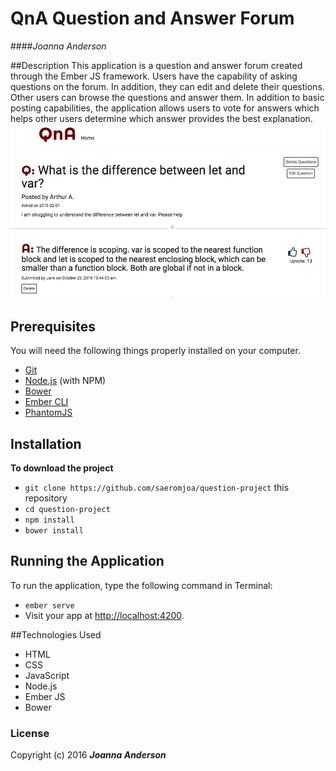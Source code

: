 # QnA Question and Answer Forum
####_Joanna Anderson_

##Description
This application is a question and answer forum created through the Ember JS framework. Users have the capability of asking questions on the forum. In addition, they can edit and delete their questions. Other users can browse the questions and answer them. In addition to basic posting capabilities, the application allows users to vote for answers which helps other users determine which answer provides the best explanation.
<img src="/public/img/screenshot.png">

## Prerequisites
You will need the following things properly installed on your computer.

* [Git](http://git-scm.com/)
* [Node.js](http://nodejs.org/) (with NPM)
* [Bower](http://bower.io/)
* [Ember CLI](http://ember-cli.com/)
* [PhantomJS](http://phantomjs.org/)

## Installation
**To download the project**
* `git clone https://github.com/saeromjoa/question-project` this repository
* `cd question-project`
* `npm install`
* `bower install`

## Running the Application
To run the application, type the following command in Terminal:
* `ember serve`
* Visit your app at [http://localhost:4200](http://localhost:4200).

##Technologies Used
* HTML
* CSS
* JavaScript
* Node.js
* Ember JS
* Bower

### License
Copyright (c) 2016 **_Joanna Anderson_**
